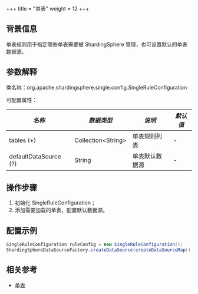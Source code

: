 +++
title = "单表"
weight = 12
+++

## 背景信息

单表规则用于指定哪些单表需要被 ShardingSphere 管理，也可设置默认的单表数据源。

## 参数解释

类名称：org.apache.shardingsphere.single.config.SingleRuleConfiguration

可配置属性：

| *名称*                  | *数据类型*               | *说明*    | *默认值* |
|-----------------------|----------------------|---------|-------|
| tables (+)            | Collection\<String\> | 单表规则列表  | -     |
| defaultDataSource (?) | String | 单表默认数据源 | -     |

## 操作步骤

1. 初始化 SingleRuleConfiguration；
2. 添加需要加载的单表，配置默认数据源。

## 配置示例

```java
SingleRuleConfiguration ruleConfig = new SingleRuleConfiguration();
ShardingSphereDataSourceFactory.createDataSource(createDataSourceMap(), Arrays.asList(ruleConfig), new Properties());
```

## 相关参考

- [单表](/cn/features/sharding/concept/#单表)
